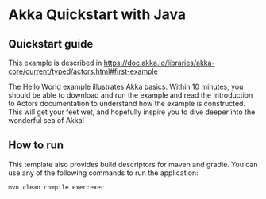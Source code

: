 # Akka Quickstart with Java

## Quickstart guide

This example is described in https://doc.akka.io/libraries/akka-core/current/typed/actors.html#first-example

The Hello World example illustrates Akka basics. Within 10 minutes, you should be able to download and run the example and read the Introduction to Actors documentation to understand how the example is constructed. This will get your feet wet, and hopefully inspire you to dive deeper into the wonderful sea of Akka!

## How to run

This template also provides build descriptors for maven and gradle. You can use any of the following commands to run the application:
```
mvn clean compile exec:exec
```
